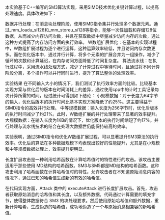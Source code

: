 本实验基于C++编写的SM3算法实现，采用SIMD技术优化关键计算过程，以提高处理速度。具体改进如下：

数据并行处理：在消息块处理阶段，使用SIMD指令集并行处理多个数据元素。通过\_mm\_loadu\_si128和\_mm\_storeu\_si128等指令，能够一次性加载和存储128位数据，从而减少内存访问次数，并且在获取数据中尽量减少访问内存的次数，通过这种方式提高了内存访问方面的执行效率。
W数组扩展优化：在基本的实现过程中，W数组扩展过程为逐个进行运算，这种运算效率较低，并且访问内存次数更多。而在优化版本中，通过并行计算，将多个元素的扩展合并为一组操作，减少了循环的次数和计算延迟，在内存访问方面降低了时间复杂度。
算法流水线：在执行过程中，采用流水线处理方式，减少了计算过程中等待时间，且通过将不同计算阶段分离，多个操作可以并行同时进行，提升了算法整体的处理效率。

实验结果
在不同输入大小的情况下，我们测试了执行效率方面的比较。比较基本实现方案与优化后的版本在时间消耗上的差异，通过使用cpp中的计时工具记录每次计算所需的时间，经过统计可得到如下结论：
小规模数据：对于长度为64字节的输入，优化后版本的执行时间比基本实现方案降低了约25%。这主要得益于SIMD指令的高效并行处理。
中等规模数据：输入长度为256字节时，优化后版本的执行时间减少了约21%。此时，W数组扩展的并行处理带来了显著的效率提升。
大规模数据：在输入长度为1KB的情况下，优化版本的执行时间缩短了约17%。并行处理与流水线技术的结合在处理大数据世仍能保持较高的效率。

实验表明，通过SIMD指令和优化W数组扩展过程，可以显著提升SM3算法的执行效率。优化后的算法在多种数据规模下均表现出较好的性能提升，尤其是在小规模和中等规模数据处理上，效率提升更明显。



长度扩展攻击是一种利用哈希函数在计算哈希值时的特性进行的攻击。该攻击主要适用于那些使用 MD结构的哈希函数。SM3与SM5都是MD结构的哈希函数。这种攻击利用了哈希函数在计算哈希值时的特性，允许攻击者在不知道原始消息内容的情况下，通过已知的哈希值生成新的有效的哈希值。

在代码实现方面，Attack 类中的 executeAttack 进行长度扩展攻击。首先，攻击者获取原始消息的哈希值和其长度，以及额外数据，代码通过计算需要的填充字节，使得整体数据符合 SM3 的块处理要求。然后使用原始哈希值和额外数据，重新计算哈希，生成伪造的哈希值，成功地伪造了一个与原始消息相兼容的新哈希值。

